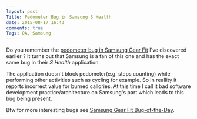 ```yaml
---
layout: post
Title: Pedometer Bug in Samsung S Health
date: 2015-08-17 16:43
comments: true
Tags: QA, Samsung
---
```


Do you remember the 
[pedometer bug in Samsung Gear Fit](/blog/2015/01/09/pedometer-bug-in-samsung-gear-fit-smartwatch/)
I've discovered earlier ? It turns out that Samsung is a fan of this one
and has the exact same bug in their *S Health* application.

The application doesn't block pedometer(e.g. steps counting) while
performing other activities such as cycling for example. So in reallity it
reports incorrect value for burned callories. At this time I call it
bad software development practice/architecture on Samsung's part which leads
to this bug being present.

Btw for more interesting bugs see
[Samsung Gear Fit Bug-of-the-Day](http://gearfitbugs.tumblr.com/).
